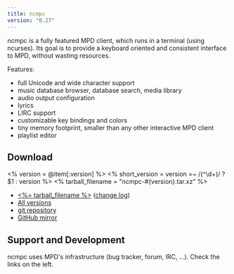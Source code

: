 ```yaml
---
title: ncmpc
version: "0.27"
---
```


ncmpc is a fully featured MPD client, which runs in a terminal (using
ncurses). Its goal is to provide a keyboard oriented and consistent
interface to MPD, without wasting resources.

Features:

- full Unicode and wide character support
- music database browser, database search, media library
- audio output configuration
- lyrics
- LIRC support
- customizable key bindings and colors
- tiny memory footprint, smaller than any other interactive MPD client
- playlist editor

## Download

<% version = @item[:version] %>
<% short_version = version =~ /(^\d+)/ ? $1 : version %>
<% tarball_filename = "ncmpc-#{version}.tar.xz" %>

- [<%= tarball_filename %>](/download/ncmpc/<%=short_version%>/<%=tarball_filename%>)
  ([change log](http://git.musicpd.org/cgit/master/ncmpc.git/plain/NEWS?h=v<%=version%>))
- [All versions](/download/ncmpc/)
- [git repository](http://git.musicpd.org/cgit/master/ncmpc.git/)
- [GitHub mirror](https://github.com/MaxKellermann/ncmpc)

## Support and Development

ncmpc uses MPD's infrastructure (bug tracker, forum, IRC, ...).  Check
the links on the left.
